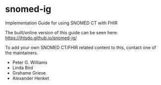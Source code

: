 # snomed-ig

Implementation Guide for using SNOMED CT with FHIR

The built/online version of this guide can be seen here:  https://ihtsdo.github.io/snomed-ig/

To add your own SNOMED CT/FHIR related content to this, contact 
one of the maintainers. 

* Peter G. Williams
* Linda Bird
* Grahame Grieve
* Alexander Henket

